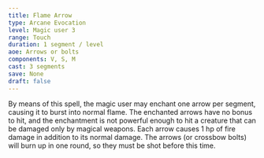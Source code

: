 ```yaml
---
title: Flame Arrow
type: Arcane Evocation
level: Magic user 3
range: Touch
duration: 1 segment / level 
aoe: Arrows or bolts
components: V, S, M
cast: 3 segments
save: None
draft: false
---
```


By means of this spell, the magic user may enchant one arrow per segment, causing it to burst into normal flame. The enchanted arrows have no bonus to hit, and the enchantment is not powerful enough to hit a creature that can be damaged only by magical weapons. Each arrow causes 1 hp of fire damage in addition to its normal damage. The arrows (or crossbow bolts) will burn up in one round, so they must be shot before this time.
